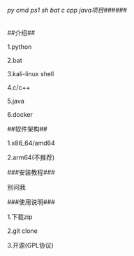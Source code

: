 ###### py cmd ps1 sh bat c cpp java项目######

##介绍##

1.python

2.bat

3.kali-linux shell

4.c/c++

5.java

6.docker

##软件架构##

1.x86_64/amd64

2.arm64(不推荐)

###安装教程###

别问我

###使用说明###

1.下载zip

2.git clone

3.开源(GPL协议)
